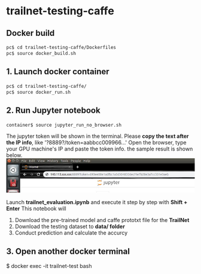 # trailnet-testing-caffe

## Docker build
    
```
pc$ cd trailnet-testing-caffe/Dockerfiles
pc$ source docker_build.sh
```

## 1. Launch docker container

```
pc$ cd trailnet-testing-caffe/
pc$ source docker_run.sh
```

## 2. Run Jupyter notebook

```
container$ source jupyter_run_no_browser.sh 
```

The jupyter token will be shown in the terminal. Please **copy the text after the IP info**, like '?8889?/token=aabbcc009966...' 
Open the browser, type your GPU machine's IP and paste the token info. the sample result is shown below.
![jupyter_run](figures/jupyter_run.jpg)

Launch **trailnet_evaluation.ipynb** and execute it step by step with **Shift + Enter**
This notebook will 
1. Download the pre-trained model and caffe prototxt file for the **TrailNet**
2. Download the testing dataset to **data/ folder**
3. Conduct prediction and calculate the accurcy

## 3. Open another docker terminal
$ docker exec -it trailnet-test bash

